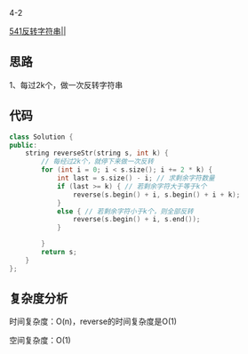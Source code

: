 4-2

[541反转字符串||](https://leetcode.cn/problems/reverse-string-ii/)

## 思路
1、每过2k个，做一次反转字符串

## 代码
```cpp
class Solution {
public:
    string reverseStr(string s, int k) {
        // 每经过2k个，就停下来做一次反转
        for (int i = 0; i < s.size(); i += 2 * k) {
            int last = s.size() - i; // 求剩余字符数量
            if (last >= k) { // 若剩余字符大于等于k个
                reverse(s.begin() + i, s.begin() + i + k);
            }
            else { // 若剩余字符小于k个，则全部反转
                reverse(s.begin() + i, s.end());
            }

        }
        return s;
    }
};
```
## 复杂度分析
时间复杂度：O(n)，reverse的时间复杂度是O(1)

空间复杂度：O(1)

